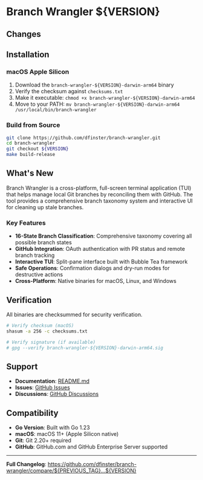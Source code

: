 # Branch Wrangler ${VERSION}

## Changes

<!-- Automatically generated changelog will be inserted here -->

## Installation

### macOS Apple Silicon

1. Download the `branch-wrangler-${VERSION}-darwin-arm64` binary
2. Verify the checksum against `checksums.txt`
3. Make it executable: `chmod +x branch-wrangler-${VERSION}-darwin-arm64`
4. Move to your PATH: `mv branch-wrangler-${VERSION}-darwin-arm64 /usr/local/bin/branch-wrangler`

### Build from Source

```bash
git clone https://github.com/dfinster/branch-wrangler.git
cd branch-wrangler
git checkout ${VERSION}
make build-release
```

## What's New

Branch Wrangler is a cross-platform, full-screen terminal application (TUI) that helps manage local Git branches by reconciling them with GitHub. The tool provides a comprehensive branch taxonomy system and interactive UI for cleaning up stale branches.

### Key Features

- **16-State Branch Classification**: Comprehensive taxonomy covering all possible branch states
- **GitHub Integration**: OAuth authentication with PR status and remote branch tracking
- **Interactive TUI**: Split-pane interface built with Bubble Tea framework
- **Safe Operations**: Confirmation dialogs and dry-run modes for destructive actions
- **Cross-Platform**: Native binaries for macOS, Linux, and Windows

## Verification

All binaries are checksummed for security verification.

```bash
# Verify checksum (macOS)
shasum -a 256 -c checksums.txt

# Verify signature (if available)
# gpg --verify branch-wrangler-${VERSION}-darwin-arm64.sig
```

## Support

- **Documentation**: [README.md](https://github.com/dfinster/branch-wrangler/blob/main/README.md)
- **Issues**: [GitHub Issues](https://github.com/dfinster/branch-wrangler/issues)
- **Discussions**: [GitHub Discussions](https://github.com/dfinster/branch-wrangler/discussions)

## Compatibility

- **Go Version**: Built with Go 1.23
- **macOS**: macOS 11+ (Apple Silicon native)
- **Git**: Git 2.20+ required
- **GitHub**: GitHub.com and GitHub Enterprise Server supported

---

**Full Changelog**: https://github.com/dfinster/branch-wrangler/compare/${PREVIOUS_TAG}...${VERSION}
